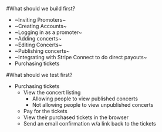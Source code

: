 #What should we build first?

- ~Inviting Promoters~
- ~Creating Accounts~
- ~Logging in as a promoter~
- ~Adding concerts~
- ~Editing Concerts~
- ~Publishing concerts~
- ~Integrating with Stripe Connect to do direct payouts~
- Purchasing tickets

#What should we test first?

- Purchasing tickets
    - View the concert listing
        + Allowing people to view published concerts
        + Not allowing people to view unpublished concerts
    - Pay for the tickets
    - View their purchased tickets in the browser 
    - Send an email confirmation w/a link back to the tickets